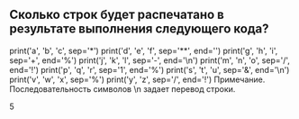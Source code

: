 ## Сколько строк будет распечатано в результате выполнения следующего кода?

print('a', 'b', 'c', sep='*')
print('d', 'e', 'f', sep='**', end='')
print('g', 'h', 'i', sep='+', end='%')
print('j', 'k', 'l', sep='-', end='\n')
print('m', 'n', 'o', sep='/', end='!')
print('p', 'q', 'r', sep='1', end='%')
print('s', 't', 'u', sep='&', end='\n')
print('v', 'w', 'x', sep='%')
print('y', 'z', sep='/', end='!')
Примечание. Последовательность символов \n задает перевод строки.

5